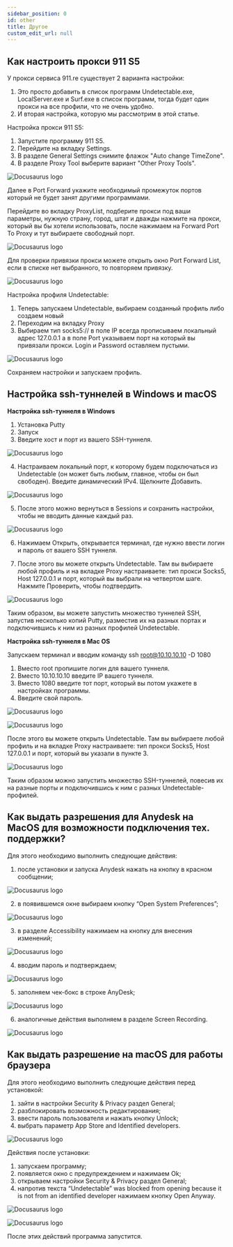 ```yaml
---
sidebar_position: 0
id: other
title: Другое
custom_edit_url: null
---
```


## Как настроить прокси 911 S5

У прокси сервиса 911.re существует 2 варианта настройки:
1. Это просто добавить в список программ Undetectable.exe, LocalServer.exe и Surf.exe в список программ, тогда будет один прокси на все профили, что не очень удобно.
2. И вторая настройка, которую мы рассмотрим в этой статье.

Настройка прокси 911 S5:
1. Запустите программу 911 S5.
2. Перейдите на вкладку Settings.
3. В разделе General Settings снимите флажок "Auto change TimeZone".
4. В разделе Proxy Tool выберите вариант "Other Proxy Tools".

![Docusaurus logo](/img/other/proxies-911/proxies-911-1.png)

Далее в Port Forward укажите необходимый промежуток портов который не будет занят другими программами.

Перейдите во вкладку ProxyList, подберите прокси под ваши параметры, нужную страну, город, штат и дважды нажмите на прокси, который вы бы хотели использовать, после нажимаем на Forward Port To Proxy и тут выбираете свободный порт.

![Docusaurus logo](/img/other/proxies-911/proxies-911-2.png)

Для проверки привязки прокси можете открыть окно Port Forward List, если в списке нет выбранного, то повторяем привязку.

![Docusaurus logo](/img/other/proxies-911/proxies-911-3.png)

Настройка профиля Undetectable:
1. Теперь запускаем Undetectable, выбираем созданный профиль либо создаем новый
2. Переходим на вкладку Proxy
3. Выбираем тип socks5:// в поле IP всегда прописываем локальный адрес 127.0.0.1 а в поле Port указываем порт на который вы привязали прокси. Login и Password оставляем пустыми.

![Docusaurus logo](/img/other/proxies-911/proxies-911-4.jpg)

Сохраняем настройки и запускаем профиль.

## Настройка ssh-туннелей в Windows и macOS

**Настройка ssh-туннеля в Windows**

1. Установка Putty
2. Запуск
3. Введите хост и порт из вашего SSH-туннеля.

![Docusaurus logo](/img/other/putty/putty-1.png)

4. Настраиваем локальный порт, к которому будем подключаться из Undetectable (он может быть любым, главное, чтобы он был свободен). Введите динамический IPv4. Щелкните Добавить.

![Docusaurus logo](/img/other/putty/putty-2.png)

5. После этого можно вернуться в Sessions и сохранить настройки, чтобы не вводить данные каждый раз.

![Docusaurus logo](/img/other/putty/putty-3.png)

6. Нажимаем Открыть, открывается терминал, где нужно ввести логин и пароль от вашего SSH туннеля.

7. После этого вы можете открыть Undetectable. Там вы выбираете любой профиль и на вкладке Proxy настраиваете: тип прокси Socks5, Host 127.0.0.1 и порт, который вы выбрали на четвертом шаге. Нажмите Проверить, чтобы подтвердить.

![Docusaurus logo](/img/other/putty/putty-4.png)

Таким образом, вы можете запустить множество туннелей SSH, запустив несколько копий Putty, разместив их на разных портах и ​​подключившись к ним из разных профилей Undetectable.

**Настройка ssh-туннеля в Mac OS**

Запускаем терминал и вводим команду ssh root@10.10.10.10 -D 1080

1. Вместо root пропишите логин для вашего туннеля.
2. Вместо 10.10.10.10 введите IP вашего туннеля.
3. Вместо 1080 введите тот порт, который вы потом укажете в настройках программы.
4. Введите свой пароль.

![Docusaurus logo](/img/other/putty/putty-5.png)

![Docusaurus logo](/img/other/putty/putty-6.png)

После этого вы можете открыть Undetectable. Там вы выбираете любой профиль и на вкладке Proxy настраиваете: тип прокси Socks5, Host 127.0.0.1 и порт, который вы указали в пункте 3.

![Docusaurus logo](/img/other/putty/putty-7.png)

Таким образом можно запустить множество SSH-туннелей, повесив их на разные порты и подключившись к ним с разных Undetectable-профилей.

## Как выдать разрешения для Anydesk на MacOS для возможности подключения тех. поддержки?

Для этого необходимо выполнить следующие действия:
1. после установки и запуска Anydesk нажать на кнопку в красном сообщении;

![Docusaurus logo](/img/other/anydesk/anydesk-1.png)

2. в появившемся окне выбираем кнопку “Open System Preferences”;

![Docusaurus logo](/img/other/anydesk/anydesk-2.png)

3. в разделе Accessibility нажимаем на кнопку для внесения изменений;

![Docusaurus logo](/img/other/anydesk/anydesk-3.png)

4. вводим пароль и подтверждаем;

![Docusaurus logo](/img/other/anydesk/anydesk-4.png)

5. заполняем чек-бокс в строке AnyDesk;

![Docusaurus logo](/img/other/anydesk/anydesk-5.png)

6. аналогичные действия выполняем в разделе Screen Recording.

![Docusaurus logo](/img/other/anydesk/anydesk-6.jpg)

## Как выдать разрешение на macOS для работы браузера

Для этого необходимо выполнить следующие действия перед установкой:
1. зайти в настройки Security & Privacy раздел General;
2. разблокировать возможность редактирования;
3. ввести пароль пользователя и нажать кнопку Unlock;
4. выбрать параметр App Store and Identified developers.

![Docusaurus logo](/img/other/macOS-permissions/macOS-permissions-1.png)

Действия после установки:
1. запускаем программу;
2. появляется окно с предупреждением и нажимаем Ok;
3. открываем настройки Security & Privacy раздел General;
4. напротив текста “Undetectable” was blocked from opening because it is not from an identified developer нажимаем кнопку Open Anyway.

![Docusaurus logo](/img/other/macOS-permissions/macOS-permissions-2.png)

![Docusaurus logo](/img/other/macOS-permissions/macOS-permissions-3.png)

После этих действий программа запустится.